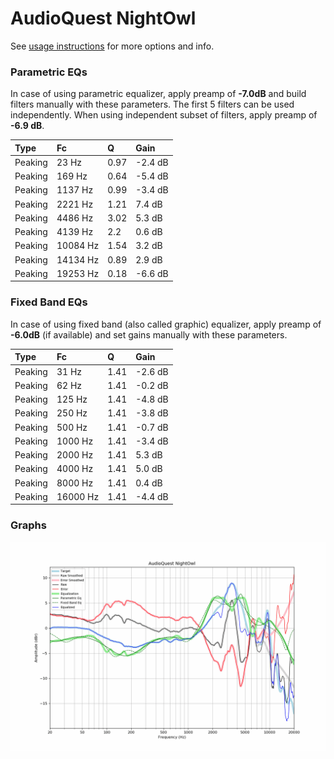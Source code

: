 # AudioQuest NightOwl
See [usage instructions](https://github.com/jaakkopasanen/AutoEq#usage) for more options and info.

### Parametric EQs
In case of using parametric equalizer, apply preamp of **-7.0dB** and build filters manually
with these parameters. The first 5 filters can be used independently.
When using independent subset of filters, apply preamp of **-6.9 dB**.

| Type    | Fc       |    Q | Gain    |
|:--------|:---------|:-----|:--------|
| Peaking | 23 Hz    | 0.97 | -2.4 dB |
| Peaking | 169 Hz   | 0.64 | -5.4 dB |
| Peaking | 1137 Hz  | 0.99 | -3.4 dB |
| Peaking | 2221 Hz  | 1.21 | 7.4 dB  |
| Peaking | 4486 Hz  | 3.02 | 5.3 dB  |
| Peaking | 4139 Hz  | 2.2  | 0.6 dB  |
| Peaking | 10084 Hz | 1.54 | 3.2 dB  |
| Peaking | 14134 Hz | 0.89 | 2.9 dB  |
| Peaking | 19253 Hz | 0.18 | -6.6 dB |

### Fixed Band EQs
In case of using fixed band (also called graphic) equalizer, apply preamp of **-6.0dB**
(if available) and set gains manually with these parameters.

| Type    | Fc       |    Q | Gain    |
|:--------|:---------|:-----|:--------|
| Peaking | 31 Hz    | 1.41 | -2.6 dB |
| Peaking | 62 Hz    | 1.41 | -0.2 dB |
| Peaking | 125 Hz   | 1.41 | -4.8 dB |
| Peaking | 250 Hz   | 1.41 | -3.8 dB |
| Peaking | 500 Hz   | 1.41 | -0.7 dB |
| Peaking | 1000 Hz  | 1.41 | -3.4 dB |
| Peaking | 2000 Hz  | 1.41 | 5.3 dB  |
| Peaking | 4000 Hz  | 1.41 | 5.0 dB  |
| Peaking | 8000 Hz  | 1.41 | 0.4 dB  |
| Peaking | 16000 Hz | 1.41 | -4.4 dB |

### Graphs
![](./AudioQuest%20NightOwl.png)